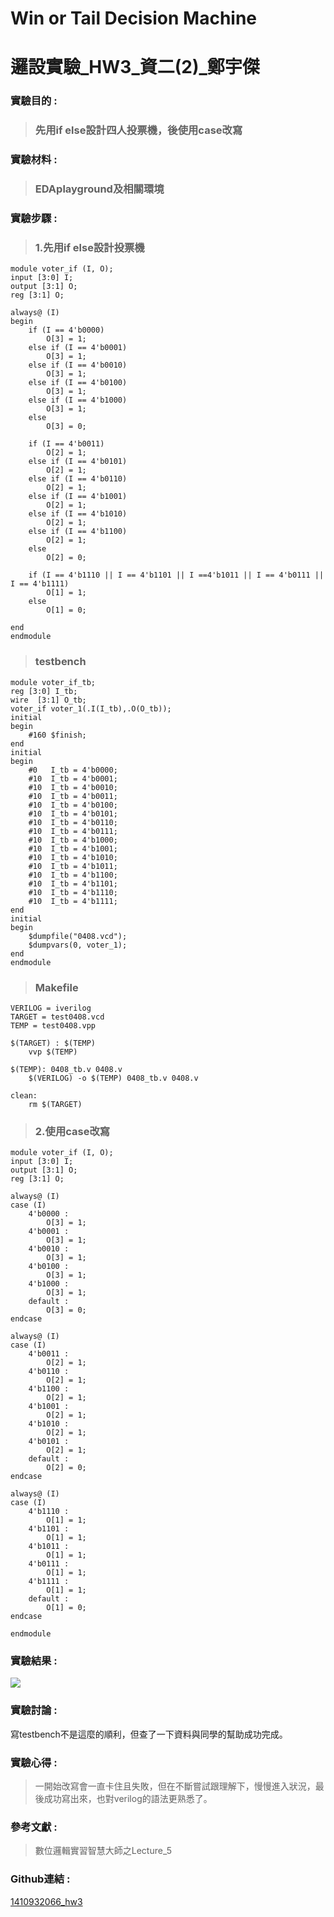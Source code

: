 # Win or Tail Decision Machine
# 邏設實驗_HW3_資二(2)_鄭宇傑

### 實驗目的 :

>### 先用if else設計四人投票機，後使用case改寫

### 實驗材料 :

>### EDAplayground及相關環境

### 實驗步驟 :

>### 1.先用if else設計投票機
```verilog=
module voter_if (I, O);
input [3:0] I; 
output [3:1] O; 
reg [3:1] O;

always@ (I)
begin
    if (I == 4'b0000)
        O[3] = 1;
    else if (I == 4'b0001)
        O[3] = 1;
    else if (I == 4'b0010)
        O[3] = 1;
    else if (I == 4'b0100)
        O[3] = 1;
    else if (I == 4'b1000)
        O[3] = 1;
    else
        O[3] = 0;

    if (I == 4'b0011)
        O[2] = 1;
    else if (I == 4'b0101)
        O[2] = 1;
    else if (I == 4'b0110)
        O[2] = 1;
    else if (I == 4'b1001)
        O[2] = 1;
    else if (I == 4'b1010)
        O[2] = 1;
    else if (I == 4'b1100)
        O[2] = 1;
    else
        O[2] = 0;

    if (I == 4'b1110 || I == 4'b1101 || I ==4'b1011 || I == 4'b0111 || I == 4'b1111)
        O[1] = 1;
    else
        O[1] = 0;

end
endmodule
```
>### testbench
```verilog=
module voter_if_tb;
reg [3:0] I_tb;
wire  [3:1] O_tb;
voter_if voter_1(.I(I_tb),.O(O_tb));
initial
begin
    #160 $finish;
end
initial
begin
    #0   I_tb = 4'b0000;
    #10  I_tb = 4'b0001;
    #10  I_tb = 4'b0010;
    #10  I_tb = 4'b0011;
    #10  I_tb = 4'b0100;
    #10  I_tb = 4'b0101;
    #10  I_tb = 4'b0110;
    #10  I_tb = 4'b0111;
    #10  I_tb = 4'b1000;
    #10  I_tb = 4'b1001;
    #10  I_tb = 4'b1010;
    #10  I_tb = 4'b1011;
    #10  I_tb = 4'b1100;
    #10  I_tb = 4'b1101;
    #10  I_tb = 4'b1110;
    #10  I_tb = 4'b1111;
end
initial
begin
    $dumpfile("0408.vcd");
    $dumpvars(0, voter_1);
end
endmodule
```
>### Makefile
```verilog=
VERILOG = iverilog
TARGET = test0408.vcd
TEMP = test0408.vpp

$(TARGET) : $(TEMP)
	vvp $(TEMP)

$(TEMP): 0408_tb.v 0408.v
	$(VERILOG) -o $(TEMP) 0408_tb.v 0408.v

clean:
	rm $(TARGET)
```
>### 2.使用case改寫
```verilog=
module voter_if (I, O);
input [3:0] I; 
output [3:1] O; 
reg [3:1] O;

always@ (I)
case (I)    
    4'b0000 :
        O[3] = 1;
    4'b0001 :
        O[3] = 1;
    4'b0010 :
        O[3] = 1;
    4'b0100 :
        O[3] = 1;
    4'b1000 :
        O[3] = 1;
    default :
        O[3] = 0;
endcase

always@ (I)
case (I)   
    4'b0011 :
        O[2] = 1;
    4'b0110 :
        O[2] = 1;
    4'b1100 :
        O[2] = 1;
    4'b1001 :
        O[2] = 1;
    4'b1010 :
        O[2] = 1;
    4'b0101 :
        O[2] = 1;
    default :
        O[2] = 0;
endcase

always@ (I)
case (I)   
    4'b1110 :
        O[1] = 1;
    4'b1101 :
        O[1] = 1;
    4'b1011 :
        O[1] = 1;
    4'b0111 :
        O[1] = 1;
    4'b1111 :
        O[1] = 1;
    default :
        O[1] = 0;
endcase
    
endmodule
```
### 實驗結果 : 
![](https://i.imgur.com/KYurluo.png)
### 實驗討論 : 
寫testbench不是這麼的順利，但查了一下資料與同學的幫助成功完成。
### 實驗心得 : 
>一開始改寫會一直卡住且失敗，但在不斷嘗試跟理解下，慢慢進入狀況，最後成功寫出來，也對verilog的語法更熟悉了。
### 參考文獻 : 
>數位邏輯實習智慧大師之Lecture_5
### Github連結 : 
[1410932066_hw3](https://github.com/s1410932066/HW3.git)
